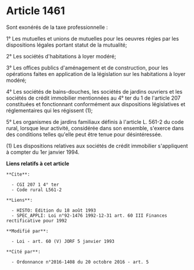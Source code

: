 # Article 1461

Sont exonérés de la taxe professionnelle :

1° Les mutuelles et unions de mutuelles pour les oeuvres régies par les dispositions légales portant statut de la mutualité;

2° Les sociétés d'habitations à loyer modéré;

3° Les offices publics d'aménagement et de construction, pour les opérations faites en application de la législation sur les
habitations à loyer modéré;

4° Les sociétés de bains-douches, les sociétés de jardins ouvriers et les sociétés de crédit immobilier mentionnées au 4° ter
du 1 de l'article 207 constituées et fonctionnant conformément aux dispositions législatives et réglementaires qui les
régissent (1);

5° Les organismes de jardins familiaux définis à l'article L. 561-2 du code rural, lorsque leur activité, considérée dans son
ensemble, s'exerce dans des conditions telles qu'elle peut être tenue pour désintéressée.

(1) Les dispositions relatives aux sociétés de crédit immobilier s'appliquent à compter du 1er janvier 1994.

**Liens relatifs à cet article**

	**Cite**:

	  - CGI 207 1 4° ter
	  - Code rural L561-2

	**Liens**:

	  - HISTO: Edition du 18 août 1993
	  - SPEC_APPLI: Loi n°92-1476 1992-12-31 art. 60 III Finances rectificative pour 1992

	**Modifié par**:

	  - Loi - art. 60 (V) JORF 5 janvier 1993

	**Cité par**:

	  - Ordonnance n°2016-1408 du 20 octobre 2016 - art. 5
